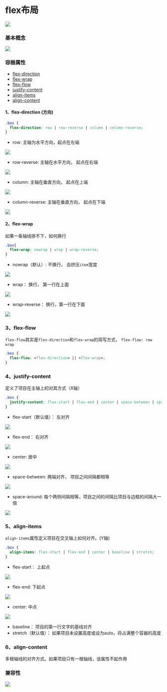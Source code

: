 # flex布局

![](/assets/5a7d00514af1e464221c677c15e8e990.png)

### 基本概念

![](/assets/3791e575c48b3698be6a94ae1dbff79d.png)

### 容器属性

* [flex-direction](#flex-direction)
* [flex-wrap](#flex-wrap)
* [flex-flow](#flex-flow)
* [justify-content](#justify-content)
* [align-items](#align-items)
* [align-content](#align-content)

<a name="flex-direction"></a>
#### 1、flex-direction (方向)

```css
.box {
  flex-direction: row | row-reverse | column | column-reverse;
}
```
* row: 主轴为水平方向，起点在左端

![](/assets/企业微信截图_15324859183170.png)

* row-reverse:  主轴在水平方向， 起点在右端

![](/assets/企业微信截图_15324859699106.png)

* column: 主轴在垂直方向， 起点在上端

![](/assets/企业微信截图_15324860154034.png)

* column-reverse: 主轴在垂直方向， 起点在下端

![](/assets/企业微信截图_15324860251421.png)

<a name="flex-wrap"></a>
#### 2、flex-wrap

如果一条轴线排不下，如何换行

```css
.box{
  flex-wrap: nowrap | wrap | wrap-reverse;
}
```

* nowrap（默认）: 不换行， 会挤压`item`宽度

![](/assets/企业微信截图_1532486704653.png)

* wrap： 换行， 第一行在上面

![](/assets/企业微信截图_15324867271595.png)

* wrap-reverse： 换行，第一行在下面

![](/assets/企业微信截图_15324868257680.png)

<a name="flex-flow"></a>
### 3、flex-flow
`flex-flow`其实是`flex-direction`和`flex-wrap`的简写方式， `flex-flow: row wrap`

```css
.box {
  flex-flow: <flex-direction> || <flex-wrap>;
}
```

<a name="justify-content"></a>
### 4、justify-content
定义了项目在主轴上的对其方式（X轴）

```css
.box {
  justify-content: flex-start | flex-end | center | space-between | space-around;
}
```

* flex-start（默认值）： 左对齐

![](/assets/企业微信截图_15324875459222.png)

* flex-end： 右对齐

![](/assets/企业微信截图_15324875564780.png)

* center: 居中

![](/assets/企业微信截图_15324875689034.png)

* space-between: 两端对齐， 项目之间间隔都相等

![](/assets/企业微信截图_15324875894963.png)

* space-around: 每个两侧间隔相等，项目之间的间隔比项目与边框的间隔大一倍

![](/assets/企业微信截图_15324875992670.png)

<a name="align-items"></a>
### 5、align-items

`align-items`属性定义项目在交叉轴上如何对齐。(Y轴)

```css
.box {
  align-items: flex-start | flex-end | center | baseline | stretch;
}
```

* flex-start： 上起点

![](/assets/企业微信截图_15324881253598.png)

* flex-end: 下起点

![](/assets/企业微信截图_15324881351029.png)

* center: 中点

![](/assets/企业微信截图_15324881461602.png)

* baseline： 项目的第一行文字的基线对齐
* stretch（默认值）： 如果项目未设置高度或设为auto，将占满整个容器的高度

<a name="align-content"></a>
### 6、align-content
多根轴线的对齐方式。如果项目只有一根轴线，该属性不起作用

### 兼容性

![](/assets/8712d713c7d0b884a5cb9770efc422b4.jpg)


